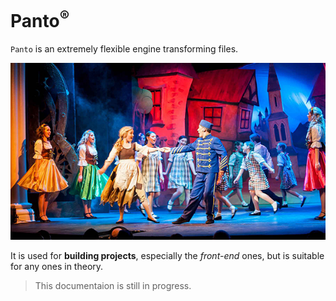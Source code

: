 # Panto<sup>®️</sup>

`Panto` is an extremely flexible engine transforming files.

![panto](img/panto.jpg)

It is used for **building projects**, especially the *front-end* ones, but is suitable for any ones in theory.

>This documentaion is still in progress.